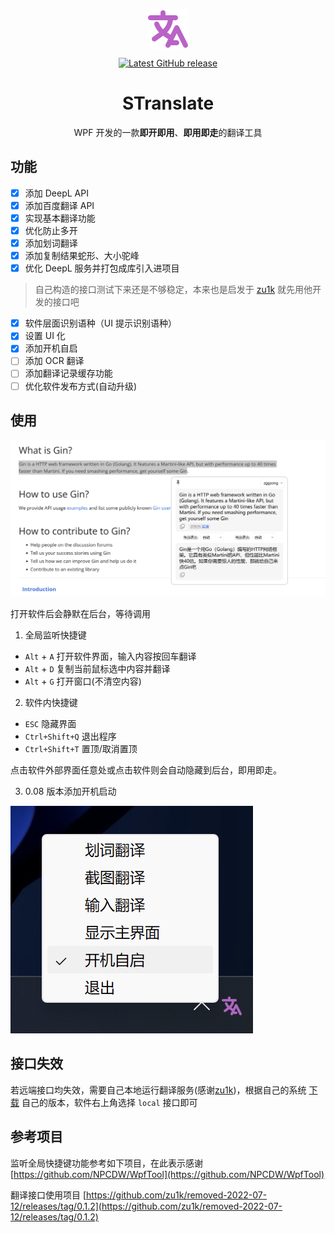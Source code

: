 <p align="center">
<a href="https://github.com/zggsong/STranslate" target="_blank">
<img align="center" alt="STranslate" src="./translate.png" />
</a>
</p>
<p align="center">
<a href="https://github.com/ZGGSONG/STranslate/releases/latest" target="_blank">
 <img alt="Latest GitHub release" src="https://img.shields.io/github/release/ZGGSONG/STranslate.svg" />
</a>
</p>
<h1 align="center">STranslate</h1>

<p align="center">WPF 开发的一款<strong>即开即用</strong>、<strong>即用即走</strong>的翻译工具</p>


## 功能

- [x] 添加 DeepL API
- [x] 添加百度翻译 API
- [x] 实现基本翻译功能
- [x] 优化防止多开
- [x] 添加划词翻译
- [x] 添加复制结果蛇形、大小驼峰
- [x] 优化 DeepL 服务并打包成库引入进项目
> 自己构造的接口测试下来还是不够稳定，本来也是启发于 [zu1k](https://github.com/zu1k) 就先用他开发的接口吧
- [x] 软件层面识别语种（UI 提示识别语种）
- [x] 设置 UI 化
- [x] 添加开机自启
- [ ] 添加 OCR 翻译
- [ ] 添加翻译记录缓存功能
- [ ] 优化软件发布方式(自动升级)

## 使用

![previews](./example.png)

打开软件后会静默在后台，等待调用
1. 全局监听快捷键
- `Alt` + `A` 打开软件界面，输入内容按回车翻译
- `Alt` + `D` 复制当前鼠标选中内容并翻译
- `Alt` + `G` 打开窗口(不清空内容)

2. 软件内快捷键
- `ESC` 隐藏界面
- `Ctrl+Shift+Q` 退出程序
- `Ctrl+Shift+T` 置顶/取消置顶

点击软件外部界面任意处或点击软件则会自动隐藏到后台，即用即走。

3. 0.08 版本添加开机启动

![previews](./example2.png)

## 接口失效

若远端接口均失效，需要自己本地运行翻译服务(感谢[zu1k](https://github.com/zu1k))，根据自己的系统 [下载](https://github.com/zu1k/removed-2022-07-12) 自己的版本，软件右上角选择 `local` 接口即可

## 参考项目

监听全局快捷键功能参考如下项目，在此表示感谢 [https://github.com/NPCDW/WpfTool](https://github.com/NPCDW/WpfTool)  

翻译接口使用项目 [https://github.com/zu1k/removed-2022-07-12/releases/tag/0.1.2](https://github.com/zu1k/removed-2022-07-12/releases/tag/0.1.2)